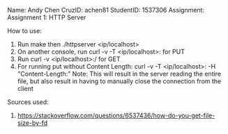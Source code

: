 Name: Andy Chen
CruzID: achen81
StudentID: 1537306
Assignment: Assignment 1: HTTP Server

How to use:
1. Run make then ./httpserver <ip/localhost> <portnumber>
2. On another console, run curl -v -T <filename> <ip/localhost>:<portnumber> for PUT
3. Run curl -v <ip/localhost>:<portnumber>/<filename> for GET
4. For running put without Content Length:
   curl -v -T <filename> <ip/localhost>:<portnumber> -H "Content-Length:"
   Note: This will result in the server reading the entire file, but also
         result in having to manually close the connection from the client

Sources used:
1. https://stackoverflow.com/questions/6537436/how-do-you-get-file-size-by-fd